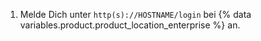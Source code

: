 1. Melde Dich unter `http(s)://HOSTNAME/login` bei {% data variables.product.product_location_enterprise %} an.
